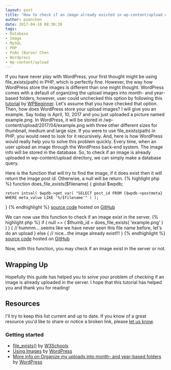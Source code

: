 ```yaml
---
layout: post
title: "How to check if an image already existed in wp-content/upload directory?"
author: poanchen
date: 2017-04-10 08:30:30
tags:
- Database
- Image
- MySQL
- PHP
- PoAn (Baron) Chen
- Wordpress
- Wp-content/upload
---
```

If you have never play with WordPress, your first thought might be using file_exists(path) in PHP, which is perfectly fine. However, the way how WordPress store the images is different than one might thought. WordPress comes with a default of organizing the upload images into month- and year- based folders, however, user could unchecked this option by following this [tutorial](http://www.wpbeginner.com/beginners-guide/where-does-wordpress-store-images-on-your-site/) by [WPBeginner](http://www.wpbeginner.com/). Let's assume that you have checked that option. Then, how does WordPress store your upload images? I will give you an example. Say today is April, 10, 2017 and you just uploaded a picture named example.png. In WordPress, it will be stored in /wp-content/upload/2017/04/example.png with three other different sizes for thumbnail, medium and large size. If you were to use file_exists(path) in PHP, you would need to look for it recursively. And, here is how WordPress would really help you to solve this problem quickly. Every time, when an user upload an image through the WordPress back-end system. The image info will be stored in the database. So, to check if an image is already uploaded in wp-content/upload directory, we can simply make a database query.

Here is the function that will try to find the image, if it does exist then it will return the image post id. Otherwise, a null will be return.
{% highlight php %}
  function does_file_exists($filename) {
    global $wpdb;
    
    return intval( $wpdb->get_var( "SELECT post_id FROM {$wpdb->postmeta} WHERE meta_value LIKE '%/$filename'" ) );
  }
{% endhighlight %}
<a href="https://github.com/poanchen/code-for-blog/blob/master/2017/04/10/how-to-check-if-an-image-already-existed-in-wp-content-upload-directory/does-file-exists-sample.php" target="_blank">source code</a> hosted on <a href="https://github.com" target="_blank">GitHub</a>

We can now use this function to check if an image exist in the server.
{% highlight php %}
  if ( null == ( $thumb_id = does_file_exists( 'example.png' ) ) ) {
    // hummm....seems like we have never seen this file name before, let's do an upload
  } else {
    // nice...the image already exist!!!
  }
{% endhighlight %}
<a href="https://github.com/poanchen/code-for-blog/blob/master/2017/04/10/how-to-check-if-an-image-already-existed-in-wp-content-upload-directory/does-file-exists-sample.php" target="_blank">source code</a> hosted on <a href="https://github.com" target="_blank">GitHub</a>

Now, with this function, you may check if an image exist in the server or not.

## Wrapping Up

Hopefully this guide has helped you to solve your problem of checking if an image is already uploaded in the server. I hope that this tutorial has helped you and thank you for reading!

## Resources

I'll try to keep this list current and up to date. If you know of a great resource you'd like to share or notice a broken link, please [let us know](https://github.com/poanchen/poanchen.github.io/issues).

### Getting started

* [file_exists()](https://www.w3schools.com/php/func_filesystem_file_exists.asp) by [W3Schools](https://www.w3schools.com/)
* [Using Images](https://codex.wordpress.org/Using_Images) by [WordPress](https://www.wordpress.org)
* [More info on Organize my uploads into month- and year-based folders ](https://codex.wordpress.org/Settings_Media_Screen#Uploading_Files) by [WordPress](https://www.wordpress.org)